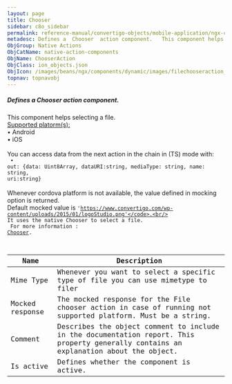```yaml
---
layout: page
title: Chooser
sidebar: c8o_sidebar
permalink: reference-manual/convertigo-objects/mobile-application/ngx-components/native-action-components/chooser/
metadesc: Defines a  Chooser  action component.   This component helps selecting a file.  Supported platorm(s)     • Android  • iOS  You can access data from th
ObjGroup: Native Actions
ObjCatName: native-action-components
ObjName: ChooserAction
ObjClass: ion_objects.json
ObjIcon: /images/beans/ngx/components/dynamic/images/filechooseraction_32x32.png
topnav: topnavobj
---
```

##### Defines a <i>Chooser</i> action component. <br/>

 This component helps selecting a file.<br/>
<u>Supported platorm(s):</u> <br/>
 • Android<br/>
 • iOS<br/>
<br/>
You can access data from the next action in the chain in (TS) mode with: <code><br/>
 • out: {data: Uint8Array, dataURI:string, mediaType: string, name: string, uri:string}</code><br/>
<br/>
Whenever cordova platform is not available, the value defined in mocking option is returned.<br/>
 Default mocked value is <code>'https://www.convertigo.com/wp-content/uploads/2015/01/logoStudio.png'</code>.<br/>
It uses the native Chooser to select a file.<br/>
For more information : <a href='https://www.npmjs.com/package/@ionic-native/chooser'>Chooser</a>.

Name | Description 
--- | ---
Mime Type | Whenever you want to select a specific type of file you can use mimetype to filer
Mocked response | The mocked response for the File chooser action in case of running not supported platform. Must be a string.
Comment | Describes the object comment to include in the documentation report.  This property generally contains an explanation about the object. 
Is active | Defines whether the component is active. 

